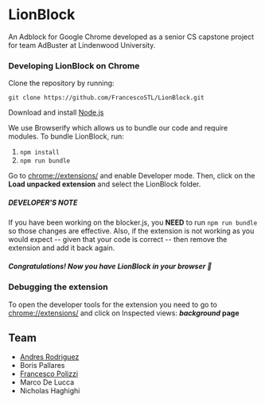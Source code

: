 # LionBlock
An Adblock for Google Chrome developed as a senior CS capstone project for team AdBuster at Lindenwood University.

### Developing LionBlock on Chrome

Clone the repository by running:
```
git clone https://github.com/FrancescoSTL/LionBlock.git
```
Download and install [Node.js](https://nodejs.org/en/download/)

We use Browserify which allows us to bundle our code and require modules. To bundle LionBlock, run:

1. `npm install`
2. `npm run bundle`

Go to [chrome://extensions/](chrome://extensions) and enable Developer mode. Then, click on the **Load unpacked extension** and select the LionBlock folder.

##### DEVELOPER'S NOTE
If you have been working on the blocker.js, you **NEED** to run `npm run bundle` so those changes are effective. Also, if the extension is not working as you would expect -- given that your code is correct -- then remove the extension and add it back again.

##### Congratulations! Now you have LionBlock in your browser 🎉

### Debugging the extension
To open the developer tools for the extension you need to go to [chrome://extensions/](chrome://extensions) and click on Inspected views: **_background_ page** 

## Team
* [Andres Rodriguez](http://www.andresrodh.com)
* Boris Pallares
* [Francesco Polizzi](http://www.francesco.tech)
* Marco De Lucca
* Nicholas Haghighi
